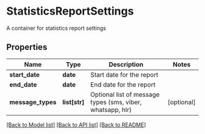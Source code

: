 # StatisticsReportSettings

A container for statistics report settings
## Properties
Name | Type | Description | Notes
------------ | ------------- | ------------- | -------------
**start_date** | **date** | Start date for the report | 
**end_date** | **date** | End date for the report | 
**message_types** | **list[str]** | Optional list of message types (sms, viber, whatsapp, hlr) | [optional] 

[[Back to Model list]](../README.md#documentation-for-models) [[Back to API list]](../README.md#documentation-for-api-endpoints) [[Back to README]](../README.md)


